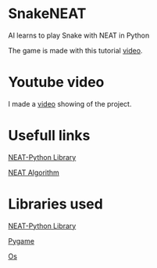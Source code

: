# SnakeNEAT
AI learns to play Snake with NEAT in Python

The game is made with this tutorial <a href ="https://www.youtube.com/watch?v=MMxFDaIOHsE">video</a>.

# Youtube video
I made a <a href ="https://youtu.be/LSTNQ6lTI78">video</a> showing of the project.

# Usefull links
<a href ="https://neat-python.readthedocs.io/en/latest/neat_overview.html#neat-overview-label
">NEAT-Python Library</a>

<a href ="http://nn.cs.utexas.edu/downloads/papers/stanley.cec02.pdf
">NEAT Algorithm</a>

# Libraries used
<a href ="https://neat-python.readthedocs.io/en/latest/neat_overview.html#neat-overview-label
">NEAT-Python Library</a>

<a href ="https://www.pygame.org/">Pygame</a>

<a href ="https://docs.python.org/3/library/os.html">Os</a>



